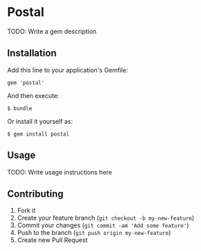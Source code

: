 # Postal

TODO: Write a gem description

## Installation

Add this line to your application's Gemfile:

    gem 'postal'

And then execute:

    $ bundle

Or install it yourself as:

    $ gem install postal

## Usage

TODO: Write usage instructions here

## Contributing

1. Fork it
2. Create your feature branch (`git checkout -b my-new-feature`)
3. Commit your changes (`git commit -am 'Add some feature'`)
4. Push to the branch (`git push origin my-new-feature`)
5. Create new Pull Request
